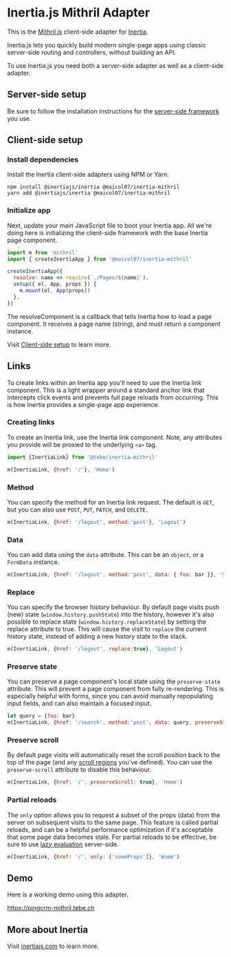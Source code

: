 # Inertia.js Mithril Adapter

This is the [Mithril.js](https://mithril.js.org) client-side adapter for [Inertia](https://inertiajs.com).

Inertia.js lets you quickly build modern single-page apps using classic server-side routing and controllers, without building an API.

To use Inertia.js you need both a server-side adapter as well as a client-side adapter.

## Server-side setup

Be sure to follow the installation instructions for the [server-side framework](https://inertiajs.com/server-side-setup) you use.

## Client-side setup

### Install dependencies

Install the Inertia client-side adapters using NPM or Yarn.

~~~shell script
npm install @inertiajs/inertia @maicol07/inertia-mithril
yarn add @inertiajs/inertia @maicol07/inertia-mithril
~~~

### Initialize app

Next, update your main JavaScript file to boot your Inertia app. 
All we're doing here is initializing the client-side framework with the base Inertia page component.

~~~js    
import m from 'mithril'
import { createInertiaApp } from '@maicol07/inertia-mithril'

createInertiaApp({
  resolve: name => require(`./Pages/${name}`),
  setup({ el, App, props }) {
    m.mount(el, App(props))
  },
})
~~~ 

The resolveComponent is a callback that tells Inertia how to load a page component. 
It receives a page name (string), and must return a component instance.

Visit [Client-side setup](https://inertiajs.com/client-side-setup) to learn more.

## Links

To create links within an Inertia app you'll need to use the Inertia link component. 
This is a light wrapper around a standard anchor link that intercepts click events and prevents full page reloads from occurring. 
This is how Inertia provides a single-page app experience.

### Creating links

To create an Inertia link, use the Inertia link component. 
Note, any attributes you provide will be proxied to the underlying `<a>` tag.

~~~js    
import {InertiaLink} from '@tebe/inertia-mithril'

m(InertiaLink, {href: '/'}, 'Home')
~~~ 
    
### Method

You can specify the method for an Inertia link request. 
The default is `GET`, but you can also use `POST`, `PUT`, `PATCH`, and `DELETE`.

~~~js    
m(InertiaLink, {href: '/logout', method:'post'}, 'Logout')
~~~

### Data

You can add data using the `data` attribute. 
This can be an `object`, or a `FormData` instance.

~~~js    
m(InertiaLink, {href: '/logout', method:'post', data: { foo: bar }}, 'Save')
~~~

### Replace

You can specify the browser history behaviour. 
By default page visits push (new) state (`window.history.pushState`) into the history, however it's also possible to replace state (`window.history.replaceState`) by setting the replace attribute to true. 
This will cause the visit to `replace` the current history state, instead of adding a new history state to the stack.

~~~js    
m(InertiaLink, {href: '/logout', replace:true}, 'Logout')
~~~

### Preserve state

You can preserve a page component's local state using the `preserve-state` attribute. 
This will prevent a page component from fully re-rendering. 
This is especially helpful with forms, since you can avoid manually repopulating input fields, and can also maintain a focused input.

~~~js    
let query = {foo: bar}
m(InertiaLink, {href: '/search', method:'post', data: query, preserveState: true}, 'Search')
~~~

### Preserve scroll

By default page visits will automatically reset the scroll position back to the top of the page (and any [scroll regions](https://inertiajs.com/pages#scroll-regions) you've defined). 
You can use the `preserve-scroll` attribute to disable this behaviour.

~~~js
m(InertiaLink, {href: '/', preserveScroll: true}, 'Home')
~~~

### Partial reloads

The `only` option allows you to request a subset of the props (data) from the server on subsequent visits to the same page. 
This feature is called partial reloads, and can be a helpful performance optimization if it's acceptable that some page data becomes stale. 
For partial reloads to be effective, be sure to use [lazy evaluation](https://inertiajs.com/responses#lazy-evaluation) server-side.

~~~js
m(InertiaLink, {href: '/', only: ['someProps']}, 'Home')
~~~

## Demo

Here is a working demo using this adapter.

<https://pingcrm-mithril.tebe.ch>
    
## More about Inertia

Visit [inertiajs.com](https://inertiajs.com/) to learn more.
